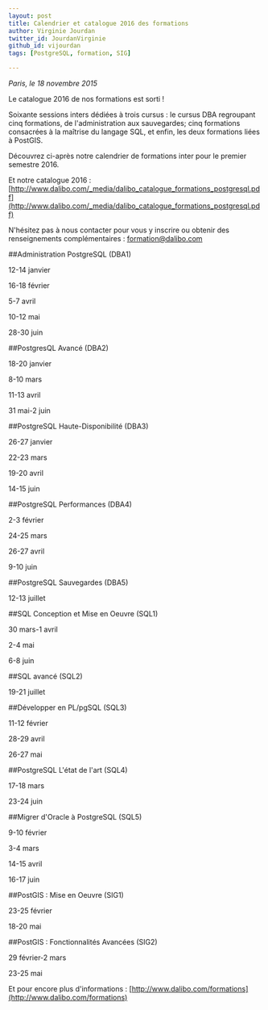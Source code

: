 ```yaml
---
layout: post
title: Calendrier et catalogue 2016 des formations
author: Virginie Jourdan
twitter_id: JourdanVirginie
github_id: vijourdan
tags: [PostgreSQL, formation, SIG]

---
```

*Paris, le 18 novembre 2015*

Le catalogue 2016 de nos formations est sorti ! 

Soixante sessions inters dédiées à trois cursus : le cursus DBA regroupant cinq formations, de l'administration aux sauvegardes; cinq formations consacrées à la maîtrise du langage SQL, et enfin, les deux formations liées à PostGIS.

Découvrez ci-après notre calendrier de formations inter pour le premier semestre 2016.

Et notre catalogue 2016 : [http://www.dalibo.com/_media/dalibo_catalogue_formations_postgresql.pdf](http://www.dalibo.com/_media/dalibo_catalogue_formations_postgresql.pdf)


<!--MORE-->


N'hésitez pas à nous contacter pour vous y inscrire ou obtenir des renseignements complémentaires : [formation@dalibo.com](formation@dalibo.com)

##Administration PostgreSQL (DBA1)

12-14 janvier 

16-18 février

5-7 avril 

10-12 mai

28-30 juin

##PostgresQL Avancé (DBA2)

18-20 janvier 

8-10 mars 

11-13 avril 

31 mai-2 juin 


##PostgreSQL Haute-Disponibilité (DBA3)

26-27 janvier 

22-23 mars 

19-20 avril 

14-15 juin 

##PostgreSQL Performances (DBA4)

2-3 février 

24-25 mars 

26-27 avril 

9-10 juin

##PostgreSQL Sauvegardes (DBA5)

12-13 juillet


##SQL Conception et Mise en Oeuvre (SQL1)

30 mars-1 avril 

2-4 mai 

6-8 juin 

##SQL avancé (SQL2)

19-21 juillet


##Développer en PL/pgSQL (SQL3)

11-12 février 

28-29 avril 

26-27 mai


##PostgreSQL L'état de l'art (SQL4)

17-18 mars 

23-24 juin 


##Migrer d'Oracle à PostgreSQL (SQL5)

9-10 février 

3-4 mars 

14-15 avril

16-17 juin

##PostGIS : Mise en Oeuvre (SIG1)

23-25 février 

18-20 mai 

##PostGIS : Fonctionnalités Avancées (SIG2)

29 février-2 mars 

23-25 mai 

Et pour encore plus d'informations : [http://www.dalibo.com/formations](http://www.dalibo.com/formations)
